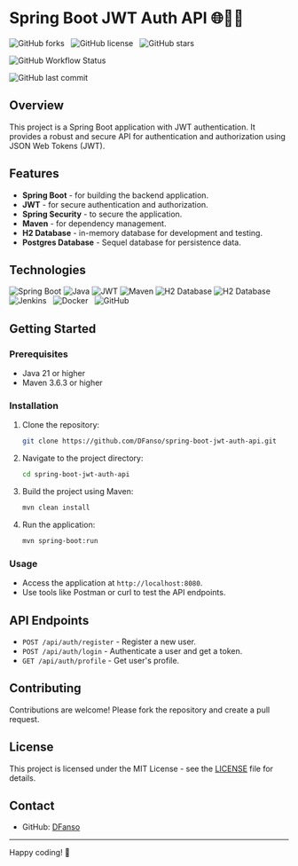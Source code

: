 # Spring Boot JWT Auth API 🌐🧑‍💻

![GitHub forks](https://img.shields.io/github/forks/DFanso/spring-boot-jwt-auth-api?style=for-the-badge&logo=github)
&nbsp;
![GitHub license](https://img.shields.io/github/license/DFanso/spring-boot-jwt-auth-api?style=for-the-badge&logo=github)
&nbsp;
![GitHub stars](https://img.shields.io/github/stars/DFanso/spring-boot-jwt-auth-api?style=for-the-badge&logo=github)
&nbsp;

![GitHub Workflow Status](https://img.shields.io/github/actions/workflow/status/DFanso/spring-boot-jwt-auth-api/build.yml?style=for-the-badge)
&nbsp;

![GitHub last commit](https://img.shields.io/github/last-commit/DFanso/spring-boot-jwt-auth-api?style=for-the-badge)
&nbsp;



## Overview

This project is a Spring Boot application with JWT authentication. It provides a robust and secure API for authentication and authorization using JSON Web Tokens (JWT).

## Features

- **Spring Boot** - for building the backend application.
- **JWT** - for secure authentication and authorization.
- **Spring Security** - to secure the application.
- **Maven** - for dependency management.
- **H2 Database** - in-memory database for development and testing.
- **Postgres Database** - Sequel database for persistence data.

## Technologies

![Spring Boot](https://img.shields.io/badge/-Spring_Boot-6DB33F?style=for-the-badge&logo=spring-boot)
![Java](https://img.shields.io/badge/-Java-007396?style=for-the-badge&logo=java)
![JWT](https://img.shields.io/badge/-JWT-000000?style=for-the-badge&logo=json-web-tokens)
![Maven](https://img.shields.io/badge/-Maven-C71A36?style=for-the-badge&logo=apache-maven)
![H2 Database](https://img.shields.io/badge/-H2-4479A1?style=for-the-badge&logo=h2)
![H2 Database](https://img.shields.io/badge/postgresql-4169e1?style=for-the-badge&logo=postgresql&logoColor=white)
![Jenkins](https://img.shields.io/badge/-Jenkins-000?style=for-the-badge&logo=jenkins)
&nbsp;
![Docker](https://img.shields.io/badge/-Docker-2496ED?style=for-the-badge&logo=docker)
&nbsp;
![GitHub](https://img.shields.io/badge/-GitHub-181717?style=for-the-badge&logo=github)




## Getting Started

### Prerequisites

- Java 21 or higher
- Maven 3.6.3 or higher

### Installation

1. Clone the repository:
   ```sh
   git clone https://github.com/DFanso/spring-boot-jwt-auth-api.git
   ```
2. Navigate to the project directory:
   ```sh
   cd spring-boot-jwt-auth-api
   ```
3. Build the project using Maven:
   ```sh
   mvn clean install
   ```
4. Run the application:
   ```sh
   mvn spring-boot:run
   ```

### Usage

- Access the application at `http://localhost:8080`.
- Use tools like Postman or curl to test the API endpoints.

## API Endpoints

- `POST /api/auth/register` - Register a new user.
- `POST /api/auth/login` - Authenticate a user and get a token.
- `GET /api/auth/profile` - Get user's profile.

## Contributing

Contributions are welcome! Please fork the repository and create a pull request.

## License

This project is licensed under the MIT License - see the [LICENSE](LICENSE) file for details.

## Contact

- GitHub: [DFanso](https://github.com/DFanso)

---

Happy coding! 🚀